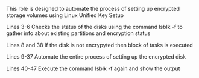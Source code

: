 This role is designed to automate the process of setting up encrypted storage volumes using Linux Unified Key Setup

Lines 3-6 Checks the status of the disks using the command lsblk -f to gather info about existing partitions and encryption status

Lines 8 and 38  If the disk is not encrypyted then block of tasks is executed

Lines 9-37 Automate the entire process of setting up the encrypted disk 

Lines 40-47 Execute the command lsblk -f again and show the output